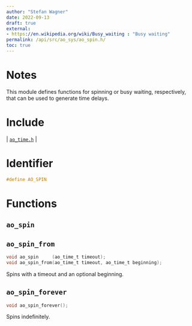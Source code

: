 ```yaml
---
author: "Stefan Wagner"
date: 2022-09-13
draft: true
external:
- https://en.wikipedia.org/wiki/Busy_waiting : "Busy waiting"
permalink: /api/src/ao_sys/ao_spin.h/
toc: true
---
```


# Notes

This module defines functions for spinning or busy waiting, respectively, that can be used to generate time delays.

# Include

| [`ao_time.h`](ao_time.h.md) |

# Identifier

```c
#define AO_SPIN
```

# Functions

## `ao_spin`
## `ao_spin_from`

```c
void ao_spin     (ao_time_t timeout);
void ao_spin_from(ao_time_t timeout, ao_time_t beginning);
```

Spins with a timeout and an optional beginning.

## `ao_spin_forever`

```c
void ao_spin_forever();
```

Spins indefinitely.
